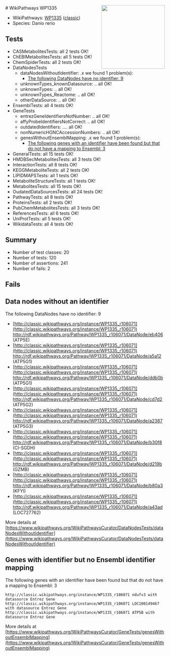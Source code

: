 <img style="float: right; width: 200px" src="https://upload.wikimedia.org/wikipedia/commons/thumb/8/83/Wplogo_with_text_500.png/640px-Wplogo_with_text_500.png" />
# WikiPathways WP1335

* WikiPathways: [WP1335](https://wikipathways.org/pathways/WP1335) ([classic](https://classic.wikipathways.org/instance/WP1335))
* Species: Danio rerio
## Tests
* CASMetabolitesTests: all 2 tests OK!
* ChEBIMetabolitesTests: all 5 tests OK!
* ChemSpiderTests: all 2 tests OK!
* DataNodesTests
    * dataNodesWithoutIdentifier: .x we found 1 problem(s):
        * [The following DataNodes have no identifier: 9](#d2d32fa8)
    * unknownTypes_knownDatasource: .. all OK!
    * unknownTypes: .. all OK!
    * unknownTypes_Reactome: .. all OK!
    * otherDataSource: .. all OK!
* EnsemblTests: all 4 tests OK!
* GeneTests
    * entrezGeneIdentifiersNotNumber: .. all OK!
    * affyProbeIdentifiersNotCorrect: .. all OK!
    * outdatedIdentifiers: .... all OK!
    * nonNumericHGNCAccessionNumbers: .. all OK!
    * genesWithoutEnsemblMapping: .x we found 1 problem(s):
        * [The following genes with an identifier have been found but that do not have a mapping to Ensembl: 3](#40286d85)
* GeneralTests: all 15 tests OK!
* HMDBSecMetabolitesTests: all 3 tests OK!
* InteractionTests: all 8 tests OK!
* KEGGMetaboliteTests: all 2 tests OK!
* LIPIDMAPSTests: all 1 tests OK!
* MetaboliteStructureTests: all 1 tests OK!
* MetabolitesTests: all 15 tests OK!
* OudatedDataSourcesTests: all 24 tests OK!
* PathwayTests: all 8 tests OK!
* ProteinsTests: all 2 tests OK!
* PubChemMetabolitesTests: all 3 tests OK!
* ReferencesTests: all 6 tests OK!
* UniProtTests: all 5 tests OK!
* WikidataTests: all 4 tests OK!


## Summary

* Number of test classes: 20
* Number of tests: 120
* Number of assertions: 241
* Number of fails: 2

## Fails

<a name="d2d32fa8" />

## Data nodes without an identifier

The following DataNodes have no identifier: 9

* [http://classic.wikipathways.org/instance/WP1335_r106071](http://classic.wikipathways.org/instance/WP1335_r106071) http://rdf.wikipathways.org/Pathway/WP1335_r106071/DataNode/eb406 (ATP5E)
* [http://classic.wikipathways.org/instance/WP1335_r106071](http://classic.wikipathways.org/instance/WP1335_r106071) http://rdf.wikipathways.org/Pathway/WP1335_r106071/DataNode/a5a12 (ATP5G1)
* [http://classic.wikipathways.org/instance/WP1335_r106071](http://classic.wikipathways.org/instance/WP1335_r106071) http://rdf.wikipathways.org/Pathway/WP1335_r106071/DataNode/ddb0b (ATP5G1)
* [http://classic.wikipathways.org/instance/WP1335_r106071](http://classic.wikipathways.org/instance/WP1335_r106071) http://rdf.wikipathways.org/Pathway/WP1335_r106071/DataNode/cd7d2 (ATP5G2)
* [http://classic.wikipathways.org/instance/WP1335_r106071](http://classic.wikipathways.org/instance/WP1335_r106071) http://rdf.wikipathways.org/Pathway/WP1335_r106071/DataNode/a2387 (ATP5G3)
* [http://classic.wikipathways.org/instance/WP1335_r106071](http://classic.wikipathways.org/instance/WP1335_r106071) http://rdf.wikipathways.org/Pathway/WP1335_r106071/DataNode/b30f8 (CI-SGDH)
* [http://classic.wikipathways.org/instance/WP1335_r106071](http://classic.wikipathways.org/instance/WP1335_r106071) http://rdf.wikipathways.org/Pathway/WP1335_r106071/DataNode/d219b (GZMB)
* [http://classic.wikipathways.org/instance/WP1335_r106071](http://classic.wikipathways.org/instance/WP1335_r106071) http://rdf.wikipathways.org/Pathway/WP1335_r106071/DataNode/b80a3 (KFYI)
* [http://classic.wikipathways.org/instance/WP1335_r106071](http://classic.wikipathways.org/instance/WP1335_r106071) http://rdf.wikipathways.org/Pathway/WP1335_r106071/DataNode/a43ad (LOC727762)


More details at [https://www.wikipathways.org/WikiPathwaysCurator/DataNodesTests/dataNodesWithoutIdentifier](https://www.wikipathways.org/WikiPathwaysCurator/DataNodesTests/dataNodesWithoutIdentifier)

<a name="40286d85" />

## Genes with identifier but no Ensembl identifier mapping

The following genes with an identifier have been found but that do not have a mapping to Ensembl: 3
```
http://classic.wikipathways.org/instance/WP1335_r106071 ndufv3 with datasource Entrez Gene
http://classic.wikipathways.org/instance/WP1335_r106071 LOC100149467 with datasource Entrez Gene
http://classic.wikipathways.org/instance/WP1335_r106071 ATP5B with datasource Entrez Gene
```

More details at [https://www.wikipathways.org/WikiPathwaysCurator/GeneTests/genesWithoutEnsemblMapping](https://www.wikipathways.org/WikiPathwaysCurator/GeneTests/genesWithoutEnsemblMapping)

